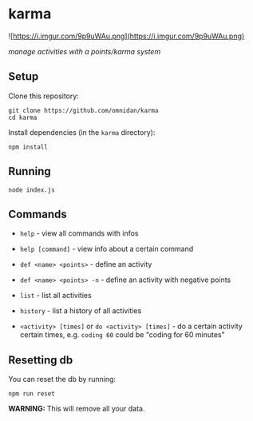 # karma

![https://i.imgur.com/9p9uWAu.png](https://i.imgur.com/9p9uWAu.png)

_manage activities with a points/karma system_


## Setup

Clone this repository:

```
git clone https://github.com/omnidan/karma
cd karma
```

Install dependencies (in the `karma` directory):

```
npm install
```


## Running

```
node index.js
```


## Commands

 * `help` - view all commands with infos
 * `help [command]` - view info about a certain command

 * `def <name> <points>` - define an activity
 * `def <name> <points> -n` - define an activity with negative points

 * `list` - list all activities
 * `history` - list a history of all activities

 * `<activity> [times]` or `do <activity> [times]` - do a certain activity certain times, e.g. `coding 60` could be "coding for 60 minutes"


## Resetting db

You can reset the db by running:

```
npm run reset
```

**WARNING:** This will remove all your data.

